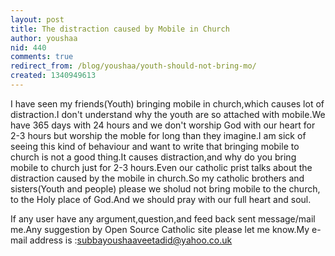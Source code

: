 ```yaml
---
layout: post
title: The distraction caused by Mobile in Church
author: youshaa
nid: 440
comments: true
redirect_from: /blog/youshaa/youth-should-not-bring-mo/
created: 1340949613
---
```

I have seen my friends(Youth) bringing mobile in church,which causes lot of distraction.I don't understand why the youth are so attached with mobile.We have 365 days with 24 hours and we don't worship God with our heart for 2-3 hours but worship the moble for long than they imagine.I am sick of seeing this kind of behaviour and want to write that bringing mobile to church is not a good thing.It causes distraction,and why do you bring mobile to church just for 2-3 hours.Even our catholic prist talks about the distraction caused by the mobile in church.So my catholic brothers and sisters(Youth and people) please we sholud not bring mobile to the church, to the Holy place of God.And we should pray with our full heart and soul.

If any user have any argument,question,and feed back sent message/mail me.Any suggestion by Open Source Catholic site please let me know.My e-mail address is :subbayoushaaveetadid@yahoo.co.uk
